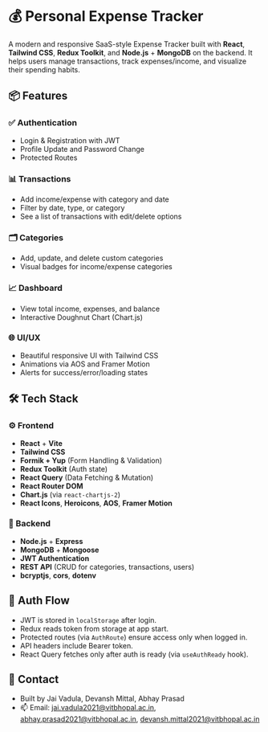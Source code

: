 # 💰 Personal Expense Tracker

A modern and responsive SaaS-style Expense Tracker built with **React**, **Tailwind CSS**, **Redux Toolkit**, and **Node.js** + **MongoDB** on the backend. It helps users manage transactions, track expenses/income, and visualize their spending habits.


## 📦 Features

### ✅ Authentication
- Login & Registration with JWT
- Profile Update and Password Change
- Protected Routes

### 📊 Transactions
- Add income/expense with category and date
- Filter by date, type, or category
- See a list of transactions with edit/delete options

### 🗂 Categories
- Add, update, and delete custom categories
- Visual badges for income/expense categories

### 📈 Dashboard
- View total income, expenses, and balance
- Interactive Doughnut Chart (Chart.js)

### 🌐 UI/UX
- Beautiful responsive UI with Tailwind CSS
- Animations via AOS and Framer Motion
- Alerts for success/error/loading states



## 🛠️ Tech Stack

### ⚙️ Frontend
- **React** + **Vite**
- **Tailwind CSS**
- **Formik + Yup** (Form Handling & Validation)
- **Redux Toolkit** (Auth state)
- **React Query** (Data Fetching & Mutation)
- **React Router DOM**
- **Chart.js** (via `react-chartjs-2`)
- **React Icons**, **Heroicons**, **AOS**, **Framer Motion**

### 🔧 Backend
- **Node.js** + **Express**
- **MongoDB** + **Mongoose**
- **JWT Authentication**
- **REST API** (CRUD for categories, transactions, users)
- **bcryptjs**, **cors**, **dotenv**


## 🔐 Auth Flow

- JWT is stored in `localStorage` after login.
- Redux reads token from storage at app start.
- Protected routes (via `AuthRoute`) ensure access only when logged in.
- API headers include Bearer token.
- React Query fetches only after auth is ready (via `useAuthReady` hook).



## 📧 Contact

- Built by Jai Vadula, Devansh Mittal, Abhay Prasad
- 📫 Email: jai.vadula2021@vitbhopal.ac.in, abhay.prasad2021@vitbhopal.ac.in, devansh.mittal2021@vitbhopal.ac.in



